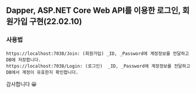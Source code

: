 ## Dapper, ASP.NET Core Web API를 이용한 로그인, 회원가입 구현(22.02.10)

### 사용법
`https://localhost:7038/Join: (회원가입) _ID, _Password에 계정정보를 전달하고 DB에 저장합니다.`   
`https://localhost:7038/Login: (로그인)  _ID, _Password에 계정정보를 전달하고 DB에서 계정이 유효한지 확인합니다.`                                                                                       
           
감사합니다 😀      

